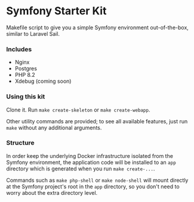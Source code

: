 # Symfony Starter Kit

Makefile script to give you a simple Symfony environment out-of-the-box, similar to Laravel Sail.

### Includes

* Nginx
* Postgres
* PHP 8.2
* Xdebug (coming soon)

### Using this kit

Clone it. Run `make create-skeleton` or `make create-webapp`.

Other utility commands are provided; to see all available features, just run `make` without any additional arguments.

### Structure

In order keep the underlying Docker infrastructure isolated from the Symfony environment, the application code will be
installed to an `app` directory which is generated when you run `make create-...`.

Commands such as `make php-shell` or `make node-shell` will mount directly at the Symfony project's root in the `app`
directory, so you don't need to worry about the extra directory level.